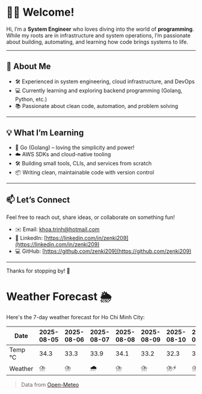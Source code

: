 # 👨‍💻 Welcome!

Hi, I’m a **System Engineer** who loves diving into the world of **programming**. While my roots are in infrastructure and system operations, I’m passionate about building, automating, and learning how code brings systems to life.

---

## 🚀 About Me

- 🛠️ Experienced in system engineering, cloud infrastructure, and DevOps
- 💻 Currently learning and exploring backend programming (Golang, Python, etc.)
- 📚 Passionate about clean code, automation, and problem solving

---

## 💡 What I’m Learning

- 🧠 Go (Golang) – loving the simplicity and power!
- ☁️ AWS SDKs and cloud-native tooling
- 🛠️ Building small tools, CLIs, and services from scratch
- 📦 Writing clean, maintainable code with version control

---

## 📫 Let’s Connect

Feel free to reach out, share ideas, or collaborate on something fun!

- ✉️ Email: khoa.trinh@hotmail.com
- 🔗 LinkedIn: [https://linkedin.com/in/zenki209](https://linkedin.com/in/zenki209)  
- 💻 GitHub: [https://github.com/zenki209](https://github.com/zenki209)

---

Thanks for stopping by! 🌱


# Weather Forecast 🌦️

Here's the 7-day weather forecast for Ho Chi Minh City:

| Date     | 2025-08-05 | 2025-08-06 | 2025-08-07 | 2025-08-08 | 2025-08-09 | 2025-08-10 | 2025-08-11 |
| -------- | ---------- | ---------- | ---------- | ---------- | ---------- | ---------- | ---------- |
| Temp °C  | 34.3       | 33.3       | 33.9       | 34.1       | 33.2       | 32.3       | 32.7       |
| Weather  | ⛈️         | ⛈️         | 🌧️         | ⛈️         | ⛈️         | ⛈️⚡        | ⛈️⚡        |


> Data from [Open-Meteo](https://open-meteo.com)